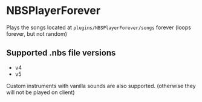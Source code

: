 # NBSPlayerForever
Plays the songs located at `plugins/NBSPlayerForever/songs` forever (loops forever, but not random)

## Supported .nbs file versions
- v4
- v5

Custom instruments with vanilla sounds are also supported. (otherwise they will not be played on client)
